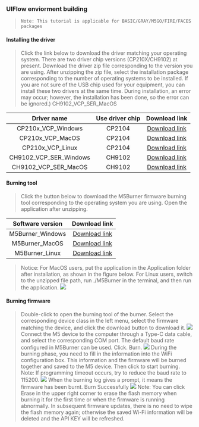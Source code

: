### UIFlow enviorment building

> ```Note: This tutorial is applicable for BASIC/GRAY/M5GO/FIRE/FACES packages```

#### Installing the driver

> Click the link below to download the driver matching your operating system. There are two driver chip versions (CP210X/CH9102) at present. Download the driver zip file corresponding to the version you are using. After unzipping the zip file, select the installation package corresponding to the number of operating systems to be installed. If you are not sure of the USB chip used for your equipment, you can install these two drivers at the same time. During installation, an error may occur; however, the installation has been done, so the error can be ignored.) CH9102_VCP_SER_MacOS

| Driver name | Use driver chip | Download link |
|  :----:  |  :----:  |  :----:  |
|  CP210x_VCP_Windows  |  CP2104  |  [Download link](https://m5stack.oss-cn-shenzhen.aliyuncs.com/resource/drivers/CP210x_VCP_Windows.zip)  |
|  CP210x_VCP_MacOS  |  CP2104  |  [Download link](https://m5stack.oss-cn-shenzhen.aliyuncs.com/resource/drivers/CP210x_VCP_MacOS.zip)  |
|  CP210x_VCP_Linux  |  CP2104  |  [Download link](https://m5stack.oss-cn-shenzhen.aliyuncs.com/resource/drivers/CP210x_VCP_Linux.zip)  |
|  CH9102_VCP_SER_Windows  |  CH9102  |  [Download link](https://m5stack.oss-cn-shenzhen.aliyuncs.com/resource/drivers/CH9102_VCP_SER_Windows.exe)  |
|  CH9102_VCP_SER_MacOS  |  CH9102  |  [Download link](https://m5stack.oss-cn-shenzhen.aliyuncs.com/resource/drivers/CH9102_VCP_MacOS.zip)  |

#### Burning tool
> Click the button below to download the M5Burner firmware burning tool corresponding to the operating system you are using. Open the application after unzipping.
> 
|  Software version  |  Download link  |
|  :----:  |  :----:  |
|  M5Burner_Windows  |  [Download link](https://m5stack.oss-cn-shenzhen.aliyuncs.com/resource/software/M5Burner.zip)  |
|  M5Burner_MacOS  |  [Download link](https://m5stack.oss-cn-shenzhen.aliyuncs.com/resource/software/M5Burner_MacOS.zip)  |
|  M5Burner_Linux  |  [Download link](https://m5stack.oss-cn-shenzhen.aliyuncs.com/resource/software/M5Burner_Linux.zip)  |

> Notice: For MacOS users, put the application in the Application folder after installation, as shown in the figure below. 
> For Linux users, switch to the unzipped file path, run ./M5Burner in the terminal, and then run the application. 
![](https://static-cdn.m5stack.com/resource/docs/static/image/base/application.webp)

#### Burning firmware

> Double-click to open the burning tool of the burner. Select the corresponding device class in the left menu, select the firmware matching the device, and click the download button to download it.
![](https://static-cdn.m5stack.com/resource/docs/static/assets/img/quick_start/core/burner_m5core01.webp)
> Connect the M5 device to the computer through a Type-C data cable, and select the corresponding COM port. The default baud rate configured in M5Burner can be used. Click. Burn. 
![](https://static-cdn.m5stack.com/resource/docs/static/assets/img/quick_start/core/burner_m5core02.webp)
> During the burning phase, you need to fill in the information into the WiFi configuration box. This information and the firmware will be burned together and saved to the M5 device. Then click to start burning. Note: If programming timeout occurs, try to reduce the baud rate to 115200.
![](https://static-cdn.m5stack.com/resource/docs/static/assets/img/quick_start/core/burner_m5core03.webp)
> When the burning log gives a prompt, it means the firmware has been burnt. Burn Successfully
![](https://static-cdn.m5stack.com/resource/docs/static/assets/img/quick_start/core/burner_done.webp)
> Note: You can click Erase in the upper right corner to erase the flash memory when burning it for the first time or when the firmware is running abnormally. In subsequent firmware updates, there is no need to wipe the flash memory again; otherwise the saved Wi-Fi information will be deleted and the API KEY will be refreshed.